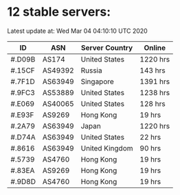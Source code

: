 # 12 stable servers:

Latest update at: Wed Mar 04 04:10:10 UTC 2020

| ID | ASN | Server Country | Online |
| -- | --- | -------------- | ------ |
| #.D09B | AS174 | United States | 1220 hrs |
| #.15CF | AS49392 | Russia | 143 hrs |
| #.7F1D | AS63949 | Singapore | 1391 hrs |
| #.9FC3 | AS53889 | United States | 1238 hrs |
| #.E069 | AS40065 | United States | 128 hrs |
| #.E93F | AS9269 | Hong Kong | 19 hrs |
| #.2A79 | AS63949 | Japan | 1220 hrs |
| #.D74A | AS63949 | United States | 22 hrs |
| #.8616 | AS63949 | United Kingdom | 90 hrs |
| #.5739 | AS4760 | Hong Kong | 19 hrs |
| #.83EA | AS9269 | Hong Kong | 19 hrs |
| #.9D8D | AS4760 | Hong Kong | 19 hrs |

